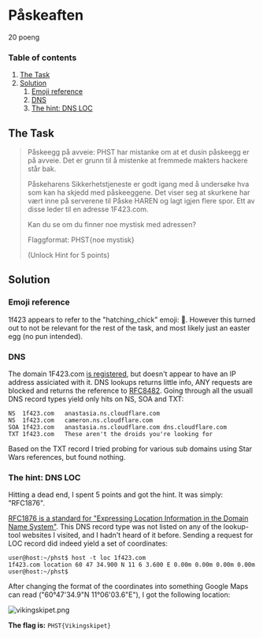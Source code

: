 # Påskeaften
20 poeng

### Table of contents
1. [The Task](#the-task)
2. [Solution](#solution)
	1. [Emoji reference](#emoji-reference)
	2. [DNS](#dns)
	3. [The hint: DNS LOC](#the-hint-dns-loc)

## The Task
>Påskeegg på avveie: PHST har mistanke om at et dusin påskeegg er på avveie. Det er grunn til å mistenke at fremmede makters hackere står bak.
>
>Påskeharens Sikkerhetstjeneste er godt igang med å undersøke hva som kan ha skjedd med påskeeggene. Det viser seg at skurkene har vært inne på serverene til Påske HAREN og lagt igjen flere spor. Ett av disse leder til en adresse 1F423.com.
>
>Kan du se om du finner noe mystisk med adressen?
>
>Flaggformat: PHST{noe mystisk}
>
>(Unlock Hint for 5 points)

## Solution
### Emoji reference
1f423 appears to refer to the "hatching_chick" emoji: 🐣. However this turned out to not be relevant for the rest of the task, and most likely just an easter egg (no pun intended).

### DNS
The domain 1F423.com [is registered](https://who.is/whois/1f423.com), but doesn't appear to have an IP address assiciated with it. DNS lookups returns little info, ANY requests are blocked and returns the reference to [RFC8482](https://tools.ietf.org/html/rfc8482). Going through all the usuall DNS record types yield only hits on NS, SOA and TXT:

```
NS	1f423.com	anastasia.ns.cloudflare.com
NS	1f423.com	cameron.ns.cloudflare.com
SOA	1f423.com	anastasia.ns.cloudflare.com	dns.cloudflare.com
TXT	1f423.com	These aren't the droids you're looking for
```

Based on the TXT record I tried probing for various sub domains using Star Wars references, but found nothing.

### The hint: DNS LOC
Hitting a dead end, I spent 5 points and got the hint. It was simply: "RFC1876".

[RFC1876 is a standard for "Expressing Location Information in the Domain Name System"](https://tools.ietf.org/html/rfc1876). This DNS record type was not listed on any of the lookup-tool websites I visited, and I hadn't heard of it before. Sending a request for LOC record did indeed yield a set of coordinates:

```
user@host:~/phst$ host -t loc 1f423.com
1f423.com location 60 47 34.900 N 11 6 3.600 E 0.00m 0.00m 0.00m 0.00m
user@host:~/phst$
```

After changing the format of the coordinates into something Google Maps can read ("60°47'34.9"N 11°06'03.6"E"), I got the following location:

![vikingskipet.png](vikingskipet.png?raw=true)

**The flag is:** `PHST{Vikingskipet}`